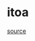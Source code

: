 # itoa

[source](github.com/OpenFOAM-jp/OpenFOAM-utilities-tutorials-jp/blob/master/v1906/postProcessing/dataConversion/foamToGMV/itoa.C/itoa.C)



